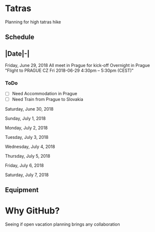 # Tatras

Planning for high tatras hike

## Schedule

|Date|-|
-----
Friday, June 29, 2018
All meet in Prague for kick-off
Overnight in Prague
"Flight to PRAGUE CZ Fri 2018-06-29 4:30pm – 5:30pm (CEST)"

### ToDo

- [ ] Need Accommodation in Prague
- [ ] Need Train from Prague to Slovakia

Saturday, June 30, 2018

Sunday, July 1, 2018

Monday, July 2, 2018

Tuesday, July 3, 2018

Wednesday, July 4, 2018

Thursday, July 5, 2018

Friday, July 6, 2018

Saturday, July 7, 2018

## Equipment

# Why GitHub?

Seeing if open vacation planning brings any collaboration

